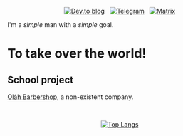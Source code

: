 <div align="center">
  
[![Dev.to blog](https://img.shields.io/badge/dev.to-0A0A0A?style=for-the-badge&logo=dev.to&logoColor=white)](https://dev.to/pml68) &nbsp;
[![Telegram](https://img.shields.io/badge/Telegram-2CA5E0?style=for-the-badge&logo=telegram&logoColor=white)](https://t.me/pml68_1) &nbsp;
[![Matrix](https://img.shields.io/badge/matrix-000000?style=for-the-badge&logo=Matrix&logoColor=white)](https://matrix.to/#/@pml68:matrix.org)
</div>

I'm a *simple* man with a *simple* goal.

# To take over the world!

## School project

[Oláh Barbershop](https://web.olahbarbershop.codes/), a non-existent company.

<div align="center">
<br>
  
[![Top Langs](https://github-readme-stats.vercel.app/api/top-langs/?username=pml68&layout=compact&theme=tokyonight&hide_border=true)](https://github.com/anuraghazra/github-readme-stats)

</div>

